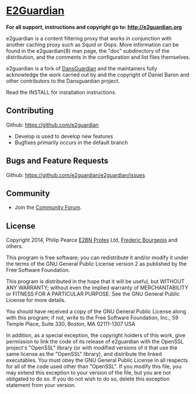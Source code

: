 # [E2Guardian](http://e2guardian.org)

**For all support, instructions and copyright go to: http://e2guardian.org**

e2guardian is a content filtering proxy that works in conjunction with another
caching proxy such as Squid or Oops. More information can be found in the
e2guardian(8) man page, the "doc" subdirectory of the distribution, and the
comments in the configuration and list files themselves.

e2guardian is a fork of [DansGuardian](http://dansguardian.org) and the maintainers fully acknowledge
the work carried out by and the copyright of Daniel Baron and other
contributors to the Dansguardian project.

Read the INSTALL for installation instructions.

## Contributing

Github: https://github.com/e2guardian

*	Develop is used to develop new features
*	Bugfixes primarily occurs in the default branch

## Bugs and Feature Requests

Github: https://github.com/e2guardian/e2guardian/issues

## Community

*	 Join the [Community
    Forum](https://groups.google.com/forum/#!forum/e2guardian).

## License

Copyright 2014, Philip Pearce [E2BN Protex](http://protex.e2bn.org) Ltd, [Frederic Bourgeois](http://numsys.eu) and others.

This program is free software; you can redistribute it and/or modify
it under the terms of the GNU General Public License version 2 as
published by the Free Software Foundation.

This program is distributed in the hope that it will be useful,
but WITHOUT ANY WARRANTY; without even the implied warranty of
MERCHANTABILITY or FITNESS FOR A PARTICULAR PURPOSE.  See the
GNU General Public License for more details.

You should have received a copy of the GNU General Public License
along with this program; if not, write to the Free Software
Foundation, Inc., 59 Temple Place, Suite 330, Boston, MA  02111-1307  USA

In addition, as a special exception, the copyright holders
of this work, give permission to link the code of its release of e2guardian
with the OpenSSL project's "OpenSSL" library (or with modified versions of
it that use the same license as the "OpenSSL" library), and distribute the
linked executables.  You must obey the GNU General Public License in all
respects for all of the code used other than "OpenSSL".  If you modify this
file, you may extend this exception to your version of the file, but you are
not obligated to do so.  If you do not wish to do so, delete this exception
statement from your version.
